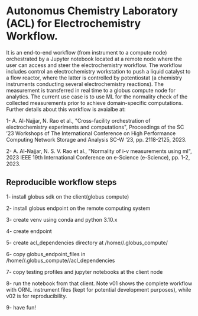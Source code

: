 
# Autonomus Chemistry Laboratory (ACL) for Electrochemistry Workflow.

It is an end-to-end workflow (from instrument to a compute node) orchestrated by a Jupyter notebook located at a remote node where the user can access and steer the electrochemistry workflow. The workflow includes control an electrochemistry workstation to push a liquid catalyst to a flow reactor, where the latter is controlled by potentiostat (a chemistry instruments conducting several electrochemistry reactions). The measurement is transferred in real time to a globus compute node for analytics. The current use case is to use ML for the normality check of the collected measurements prior to achieve domain-specific computations. Further details about this workflow is avaialbe at: 

1- A. Al-Najjar, N. Rao et al., "Cross-facility orchestration of electrochemistry experiments and computations", Proceedings of the SC ’23 Workshops of The International Conference on High Performance Computing Network Storage and Analysis SC-W ’23, pp. 2118-2125, 2023.

2- A. Al-Najjar, N. S. V. Rao et al., "Normality of i-v measurements using ml", 2023 IEEE 19th International Conference on e-Science (e-Science), pp. 1-2, 2023.


## Reproducible workflow steps

1- install globus sdk on the client(globus compute)

2- install globus endpoint on the remote computing system

3- create venv using conda and python 3.10.x

4- create endpoint

5- create acl_dependencies directory at /home/<usr>/.globus_compute/<endpoint>

6- copy globus_endpoint_files in /home/<usr>/.globus_compute/<endpoint>/acl_dependencies

7- copy testing profiles and jupyter notebooks at the client node

8- run the notebook from that client. Note v01 shows the complete workflow with ORNL instrument files (kept for potential development purposes), while v02 is for reproducibility.

9- have fun!
